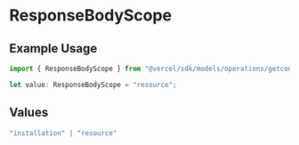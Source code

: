 # ResponseBodyScope

## Example Usage

```typescript
import { ResponseBodyScope } from "@vercel/sdk/models/operations/getconfigurations.js";

let value: ResponseBodyScope = "resource";
```

## Values

```typescript
"installation" | "resource"
```
